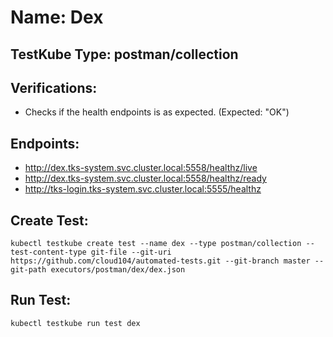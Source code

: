 # Name: Dex

## TestKube Type: postman/collection

## Verifications:

- Checks if the health endpoints is as expected. (Expected: "OK")

## Endpoints:

- http://dex.tks-system.svc.cluster.local:5558/healthz/live
- http://dex.tks-system.svc.cluster.local:5558/healthz/ready
- http://tks-login.tks-system.svc.cluster.local:5555/healthz


## Create Test:

```
kubectl testkube create test --name dex --type postman/collection --test-content-type git-file --git-uri https://github.com/cloud104/automated-tests.git --git-branch master --git-path executors/postman/dex/dex.json
```

## Run Test:

```
kubectl testkube run test dex
```
